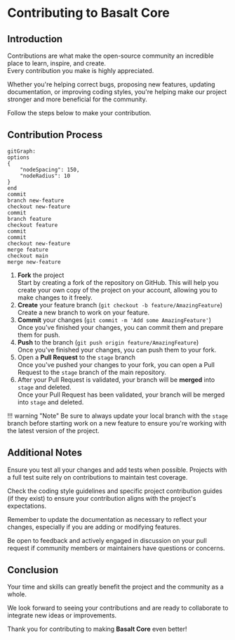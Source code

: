 # **Contributing to Basalt Core**

## **Introduction**

Contributions are what make the open-source community an incredible place to learn, inspire, and create.  
Every contribution you make is highly appreciated.

Whether you're helping correct bugs, proposing new features, updating documentation, or improving coding styles, you're helping make our project stronger and more beneficial for the community.

Follow the steps below to make your contribution.

## **Contribution Process**

```mermaid
gitGraph:
options
{
    "nodeSpacing": 150,
    "nodeRadius": 10
}
end
commit
branch new-feature
checkout new-feature
commit
branch feature
checkout feature
commit
commit
checkout new-feature
merge feature
checkout main
merge new-feature
```

1. **Fork** the project  
    Start by creating a fork of the repository on GitHub. This will help you create your own copy of the project on your account, allowing you to make changes to it freely.
2. **Create** your feature branch (`git checkout -b feature/AmazingFeature`)  
    Create a new branch to work on your feature.
3. **Commit** your changes (`git commit -m 'Add some AmazingFeature'`)  
    Once you've finished your changes, you can commit them and prepare them for push.
4. **Push** to the branch (`git push origin feature/AmazingFeature`)  
    Once you've finished your changes, you can push them to your fork.
5. Open a **Pull Request** to the `stage` branch  
    Once you've pushed your changes to your fork, you can open a Pull Request to the `stage` branch of the main repository.
6. After your Pull Request is validated, your branch will be **merged** into `stage` and deleted.  
    Once your Pull Request has been validated, your branch will be merged into `stage` and deleted.

!!! warning "Note"
    Be sure to always update your local branch with the `stage` branch before starting work on a new feature to ensure you're working with the latest version of the project.

## **Additional Notes**

Ensure you test all your changes and add tests when possible.
Projects with a full test suite rely on contributions to maintain test coverage.

Check the coding style guidelines and specific project contribution guides (if they exist) to ensure your contribution aligns with the project's expectations.

Remember to update the documentation as necessary to reflect your changes, especially if you are adding or modifying features.

Be open to feedback and actively engaged in discussion on your pull request if community members or maintainers have questions or concerns.

## **Conclusion**

Your time and skills can greatly benefit the project and the community as a whole.

We look forward to seeing your contributions and are ready to collaborate to integrate new ideas or improvements.

Thank you for contributing to making **Basalt Core** even better!
